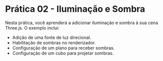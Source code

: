 # Prática 02 - Iluminação e Sombra

Nesta prática, você aprenderá a adicionar iluminação e sombra à sua cena Three.js. O exemplo inclui:

- Adição de uma fonte de luz direcional.
- Habilitação de sombras no renderizador.
- Configuração de um plano para receber sombras.
- Configuração de um cubo para projetar sombras.
